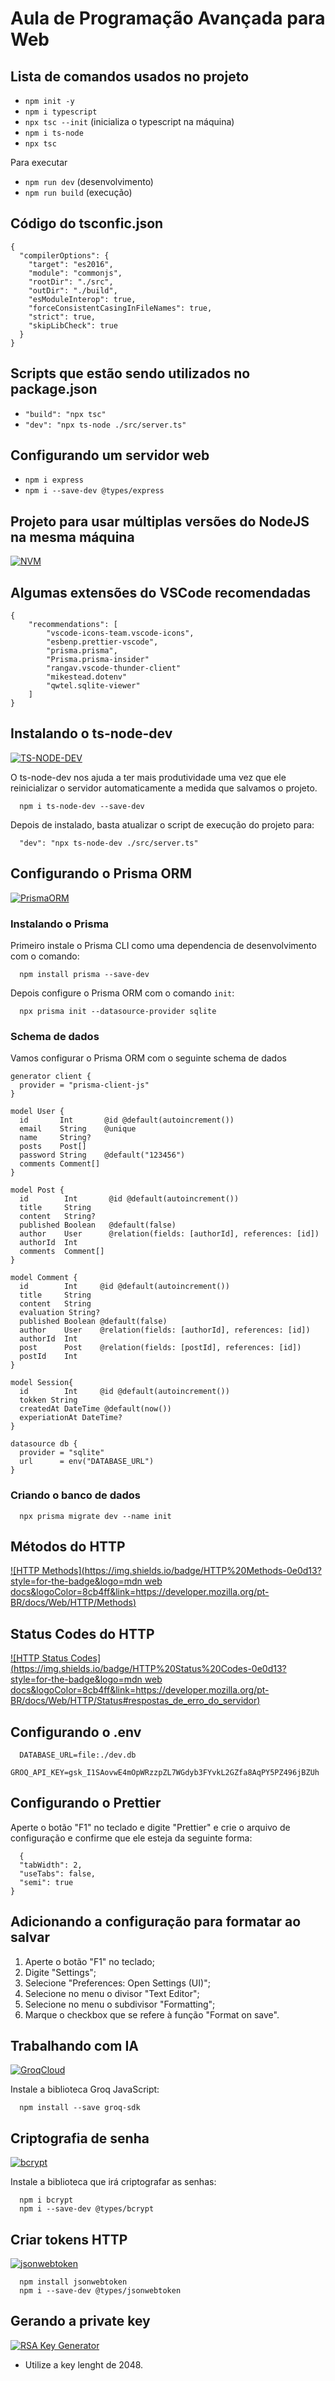 # Aula de Programação Avançada para Web

## Lista de comandos usados no projeto

- `npm init -y`
- `npm i typescript`
- `npx tsc --init` (inicializa o typescript na máquina)
- `npm i ts-node`
- `npx tsc`

Para executar

- `npm run dev` (desenvolvimento)
- `npm run build` (execução)

## Código do tsconfic.json

```
{
  "compilerOptions": {
    "target": "es2016",
    "module": "commonjs",
    "rootDir": "./src",
    "outDir": "./build",
    "esModuleInterop": true,
    "forceConsistentCasingInFileNames": true,
    "strict": true,
    "skipLibCheck": true
  }
}
```

## Scripts que estão sendo utilizados no package.json

- `"build": "npx tsc"`
- `"dev": "npx ts-node ./src/server.ts"`

## Configurando um servidor web

- `npm i express`
- `npm i --save-dev @types/express`

## Projeto para usar múltiplas versões do NodeJS na mesma máquina

[![NVM](https://img.shields.io/badge/NVM-0d1117?style=for-the-badge&logo=github&logoColor=white&link=https://github.com/nvm-sh/nvm?tab=readme-ov-file#install--update-script)](https://github.com/nvm-sh/nvm?tab=readme-ov-file#install--update-script)

## Algumas extensões do VSCode recomendadas

```
{
    "recommendations": [
        "vscode-icons-team.vscode-icons",
        "esbenp.prettier-vscode",
        "prisma.prisma",
        "Prisma.prisma-insider"
        "rangav.vscode-thunder-client"
        "mikestead.dotenv"
        "qwtel.sqlite-viewer"
    ]
}
```

## Instalando o ts-node-dev

[![TS-NODE-DEV](https://img.shields.io/badge/TS--NODE--DEV-red?style=for-the-badge&logo=npm&logoColor=white&link=https://www.npmjs.com/package/ts-node-dev)](https://www.npmjs.com/package/ts-node-dev)

O ts-node-dev nos ajuda a ter mais produtividade uma vez que ele reinicializar o servidor automaticamente a medida que salvamos o projeto.

```
  npm i ts-node-dev --save-dev
```

Depois de instalado, basta atualizar o script de execução do projeto para:

```
  "dev": "npx ts-node-dev ./src/server.ts"
```

## Configurando o Prisma ORM

[![PrismaORM](https://img.shields.io/badge/Prisma-3982CE?style=for-the-badge&logo=Prisma&logoColor=white)](https://www.prisma.io/docs/getting-started/quickstart)

### Instalando o Prisma

Primeiro instale o Prisma CLI como uma dependencia de desenvolvimento com o comando:

```
  npm install prisma --save-dev
```

Depois configure o Prisma ORM com o comando `init`:

```
  npx prisma init --datasource-provider sqlite
```

### Schema de dados

Vamos configurar o Prisma ORM com o seguinte schema de dados

```
generator client {
  provider = "prisma-client-js"
}

model User {
  id       Int       @id @default(autoincrement())
  email    String    @unique
  name     String?
  posts    Post[]
  password String    @default("123456")
  comments Comment[]
}

model Post {
  id        Int       @id @default(autoincrement())
  title     String
  content   String?
  published Boolean   @default(false)
  author    User      @relation(fields: [authorId], references: [id])
  authorId  Int
  comments  Comment[]
}

model Comment {
  id        Int     @id @default(autoincrement())
  title     String
  content   String
  evaluation String?
  published Boolean @default(false)
  author    User    @relation(fields: [authorId], references: [id])
  authorId  Int
  post      Post    @relation(fields: [postId], references: [id])
  postId    Int
}

model Session{
  id        Int     @id @default(autoincrement())
  tokken String
  createdAt DateTime @default(now())
  experiationAt DateTime?
}

datasource db {
  provider = "sqlite"
  url      = env("DATABASE_URL")
}

```

### Criando o banco de dados

```
  npx prisma migrate dev --name init
```

## Métodos do HTTP

[![HTTP Methods](https://img.shields.io/badge/HTTP%20Methods-0e0d13?style=for-the-badge&logo=mdn web docs&logoColor=8cb4ff&link=https://developer.mozilla.org/pt-BR/docs/Web/HTTP/Methods)](https://developer.mozilla.org/pt-BR/docs/Web/HTTP/Methods)

## Status Codes do HTTP

[![HTTP Status Codes](https://img.shields.io/badge/HTTP%20Status%20Codes-0e0d13?style=for-the-badge&logo=mdn web docs&logoColor=8cb4ff&link=https://developer.mozilla.org/pt-BR/docs/Web/HTTP/Status#respostas_de_erro_do_servidor)](https://developer.mozilla.org/pt-BR/docs/Web/HTTP/Status#respostas_de_erro_do_servidor)

## Configurando o .env

```
  DATABASE_URL=file:./dev.db
  GROQ_API_KEY=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
```

## Configurando o Prettier

Aperte o botão "F1" no teclado e digite "Prettier" e crie o arquivo de configuração e confirme que ele esteja da seguinte forma:

```
  {
  "tabWidth": 2,
  "useTabs": false,
  "semi": true
}
```

## Adicionando a configuração para formatar ao salvar

1. Aperte o botão "F1" no teclado;
2. Digite "Settings";
3. Selecione "Preferences: Open Settings (UI)";
4. Selecione no menu o divisor "Text Editor";
5. Selecione no menu o subdivisor "Formatting";
6. Marque o checkbox que se refere à função "Format on save".

## Trabalhando com IA

[![GroqCloud](https://img.shields.io/badge/GroqCloud-f55036?style=for-the-badge&logo=groq&logoColor=white&link=https://console.groq.com/playground)](https://console.groq.com/playground)

Instale a biblioteca Groq JavaScript:

```
  npm install --save groq-sdk
```

## Criptografia de senha

[![bcrypt](https://img.shields.io/badge/bcrypt-red?style=for-the-badge&logo=npm&logoColor=white&link=https://www.npmjs.com/package/bcrypt?activeTab=readme)](https://www.npmjs.com/package/bcrypt?activeTab=readme)

Instale a biblioteca que irá criptografar as senhas:

```
  npm i bcrypt
  npm i --save-dev @types/bcrypt
```

## Criar tokens HTTP

[![jsonwebtoken](https://img.shields.io/badge/jsonwebtoken-red?style=for-the-badge&logo=npm&logoColor=white&link=https://www.npmjs.com/package/jsonwebtoken)](https://www.npmjs.com/package/jsonwebtoken)

```
  npm install jsonwebtoken
  npm i --save-dev @types/jsonwebtoken
```

## Gerando a private key

[![RSA Key Generator](https://img.shields.io/badge/RSA%20Key%20Generator-343a40?style=for-the-badge&link=https://cryptotools.net/rsagen)](https://cryptotools.net/rsagen)

- Utilize a key lenght de 2048.

